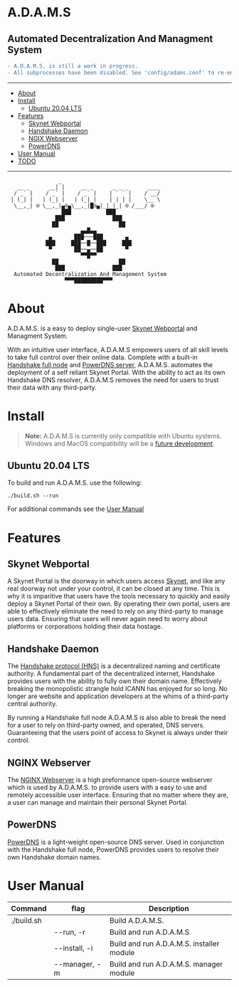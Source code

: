 # **A.D.A.M.S**
## **Automated Decentralization And Managment System**

```diff
- A.D.A.M.S. is still a work in progress.
- All subprocesses have been disabled. See 'config/adams.conf' to re-enable.
```

***

- [About](#about)
- [Install](#how-to-run)
  - [Ubuntu 20.04 LTS](#ubuntu-2004-lts)
- [Features](#features)
  - [Skynet Webportal](#skynet-webportal)
  - [Handshake Daemon](#handshake-daemon)
  - [NGIX Webserver](#nginx-webserver)
  - [PowerDNS](#powerdns)
- [User Manual](#user-manual)
- [TODO](./TODO.md)

***

```
                _                                    
   __ _      __| |     __ _      _ _ _      ____     
  / _` |    / _` |    / _` |    | ` ` |    / __/     
 | (_| |   | (_| |   | (_| |    | | | |    \__ \     
  \__,_| ⍟ \__,_|▄⍟▄\__,_|█⍟▄|_|_|_| ⍟ /___/ ⍟  
                 ███           ███                   
               ███               ███                 
              ██                   ██                
                       ▄▄█▄▄                         
             ▄       ███───███       ▄               
            ███     ███──█──███     ███              
             ▀       ██──▄──██       ▀               
                       ▀▀█▀▀                         
              ██                   ██                
               ███               ███                 
  Automated Decentralization And Management System   
                  ▀▀▀█████████▀▀▀                   
```

# **About**
A.D.A.M.S. is a easy to deploy single-user [Skynet Webportal](https://portal-docs.skynetlabs.com) and Managment System.

With an intuitive user interface, A.D.A.M.S empowers users of all skill levels to take full control over their online data. Complete with a built-in [Handshake full node](https://github.com/handshake-org/hsd) and [PowerDNS server](https://github.com/PowerDNS/pdns), A.D.A.M.S. automates the deployment of a self reliant Skynet Portal. With the ability to act as its own Handshake DNS resolver, A.D.A.M.S removes the need for users to trust their data with any third-party.

# **Install**

> **Note:** A.D.A.M.S is currently only compatible with Ubuntu systems. Windows and MacOS compatibility will be a [future development](./TODO.md).

## Ubuntu 20.04 LTS

To build and run A.D.A.M.S. use the following:
```
./build.sh --run
```

For additional commands see the [User Manual](#user-manual)

# **Features**

## Skynet Webportal
A Skynet Portal is the doorway in which users access [Skynet](https://skynetlabs.com/about), and like any real doorway not under your control, it can be closed at any time. This is why it is imparitive that users have the tools necessary to quickly and easily deploy a Skynet Portal of their own. By operating their own portal, users are able to effectively eliminate the need to rely on any third-party to manage users data. Ensuring that users will never again need to worry about platforms or corporations holding their data hostage.

## Handshake Daemon

The [Handshake protocol (HNS)](https://handshake.org/) is a decentralized naming and certificate authority. A fundamental part of the decentralized internet, Handshake provides users with the ability to fully own their domain name. Effectively breaking the monopolistic strangle hold ICANN has enjoyed for so long. No longer are website and application developers at the whims of a third-party central authority.

By running a Handshake full node A.D.A.M.S is also able to break the need for a user to rely on third-party owned, and operated, DNS servers. Guaranteeing that the users point of access to Skynet is always under their control.

## NGINX Webserver
The [NGINX Webserver](https://www.nginx.com/resources/wiki/) is a high preformance open-source webserver which is used by A.D.A.M.S. to provide users with a easy to use and remotely accessible user interface. Ensuring that no matter where they are, a user can manage and maintain their personal Skynet Portal.

## PowerDNS
[PowerDNS](https://www.powerdns.com/) is a light-weight open-source DNS server. Used in conjunction with the Handshake full node, PowerDNS provides users to resolve their own Handshake domain names.

# **User Manual**
| Command |flag|Description|
|--|--|--|
|./build.sh||Build A.D.A.M.S.|
||--run, -r|Build and run A.D.A.M.S|
||--install, -i|Build and run A.D.A.M.S. installer module|
||--manager, -m|Build and run A.D.A.M.S. manager module|